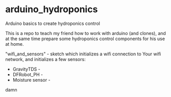 # arduino_hydroponics
Arduino basics to create hydroponics control

This is a repo to teach my friend how to work with arduino (and clones), and at the same time prepare some hydroponics control components for his use at home.

"wifi_and_sensors" - sketch which initializes a wifi connection to Your wifi network, and initializes a few sensors:
  - GravityTDS - 
  - DFRobot_PH - 
  - Moisture sensor -
  
  damn
